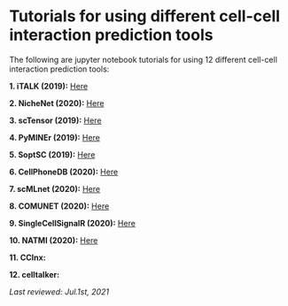 # Tutorials for using different cell-cell interaction prediction tools

The following are jupyter notebook tutorials for using 12 different cell-cell interaction prediction tools:

**1. iTALK (2019):** [Here](https://github.com/mora-lab/cell-cell-interactions/blob/main/interaction-prediction-tools/iTALK.ipynb)

**2. NicheNet (2020):** [Here](https://github.com/mora-lab/cell-cell-interactions/blob/main/interaction-prediction-tools/NicheNet.ipynb)

**3. scTensor (2019):** [Here](https://github.com/mora-lab/cell-cell-interactions/blob/main/interaction-prediction-tools/scTensor.ipynb)

**4. PyMINEr (2019):** [Here](https://github.com/mora-lab/cell-cell-interactions/blob/main/interaction-prediction-tools/PyMINEr.ipynb)

**5. SoptSC (2019):** [Here](https://github.com/mora-lab/cell-cell-interactions/blob/main/interaction-prediction-tools/SoptSC.ipynb)

**6. CellPhoneDB (2020):** [Here](https://github.com/mora-lab/cell-cell-interactions/blob/main/interaction-prediction-tools/CellPhoneDB.ipynb)

**7. scMLnet (2020):** [Here](https://github.com/mora-lab/cell-cell-interactions/blob/main/interaction-prediction-tools/scMLnet.ipynb)

**8. COMUNET (2020):** [Here](https://github.com/mora-lab/cell-cell-interactions/blob/main/interaction-prediction-tools/COMUNET.ipynb)

**9. SingleCellSignalR (2020):** [Here](https://github.com/mora-lab/cell-cell-interactions/blob/main/interaction-prediction-tools/SingleCellSignalR.ipynb)

**10. NATMI (2020):** [Here](https://github.com/mora-lab/cell-cell-interactions/blob/main/interaction-prediction-tools/NATMI.ipynb)

**11. CCInx:**

**12. celltalker:**

*Last reviewed: Jul.1st, 2021*
